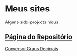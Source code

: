 # Meus sites

Alguns side-projects meus

[Página do Repositório](https://vitorkoch.github.io/meus-sites/)
---

[Conversor Graus Decimais](https://vitorkoch.github.io/meus-sites/graus-decimais)
